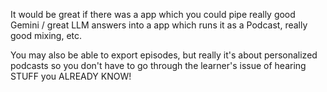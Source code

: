 
It would be great if there was a app which you could pipe really good Gemini / great LLM answers into a app which runs it as a Podcast, really good mixing, etc. 

You may also be able to export episodes, but really it's about personalized podcasts so you don't have to go through the learner's issue of hearing STUFF you ALREADY KNOW! 



